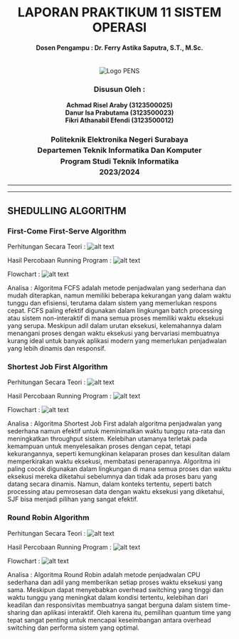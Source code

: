 <div align="center">
  <h1 style="text-align: center;font-weight: bold">LAPORAN PRAKTIKUM 11 SISTEM OPERASI</h1>
  <h4 style="text-align: center;">Dosen Pengampu : Dr. Ferry Astika Saputra, S.T., M.Sc.</h4>
</div>
<br />
<div align="center">
  <img src="https://upload.wikimedia.org/wikipedia/id/4/44/Logo_PENS.png" alt="Logo PENS">
  <h3 style="text-align: center;">Disusun Oleh : </h3>
  <p style="text-align: center;">
    <strong>Achmad Risel Araby (3123500025)</strong><br>
    <strong>Danur Isa Prabutama (3123500023)</strong><br>
    <strong>Fikri Athanabil Efendi (3123500012)</strong>
  </p>
<h3 style="text-align: center;line-height: 1.5">Politeknik Elektronika Negeri Surabaya<br>Departemen Teknik Informatika Dan Komputer<br>Program Studi Teknik Informatika<br>2023/2024</h3>
  <hr><hr>
</div>

## SHEDULLING ALGORITHM

### First-Come First-Serve Algorithm

Perhitungan Secara Teori :
![alt text](media/fcfs.png)

Hasil Percobaan Running Program :
![alt text](media/fcfs-1.png)

Flowchart :
![alt text](media/fcfs-2.png)

Analisa :
Algoritma FCFS adalah metode penjadwalan yang sederhana dan mudah diterapkan, namun memiliki beberapa kekurangan yang dalam waktu tunggu dan efisiensi, terutama dalam sistem yang memerlukan respons cepat. FCFS paling efektif digunakan dalam lingkungan batch processing atau sistem non-interaktif di mana semua proses memiliki waktu eksekusi yang serupa. Meskipun adil dalam urutan eksekusi, kelemahannya dalam menangani proses dengan waktu eksekusi yang bervariasi membuatnya kurang ideal untuk banyak aplikasi modern yang memerlukan penjadwalan yang lebih dinamis dan responsif.

### Shortest Job First Algorithm

Perhitungan Secara Teori :
![alt text](media/sjf.png)

Hasil Percobaan Running Program :
![alt text](media/sjf-1.png)

Flowchart :
![alt text](media/sjf-2.png)

Analisa :
Algoritma Shortest Job First adalah algoritma penjadwalan yang sederhana namun efektif untuk meminimalkan waktu tunggu rata-rata dan meningkatkan throughput sistem. Kelebihan utamanya terletak pada kemampuan untuk menyelesaikan proses dengan cepat, tetapi kekurangannya, seperti kemungkinan kelaparan proses dan kesulitan dalam memperkirakan waktu eksekusi, membatasi penerapannya. Algoritma ini paling cocok digunakan dalam lingkungan di mana semua proses dan waktu eksekusi mereka diketahui sebelumnya dan tidak ada proses baru yang datang secara dinamis. Namun, dalam konteks tertentu, seperti batch processing atau pemrosesan data dengan waktu eksekusi yang diketahui, SJF bisa menjadi pilihan yang sangat efektif.

### Round Robin Algorithm

Perhitungan Secara Teori :
![alt text](media/round-robin.png)

Hasil Percobaan Running Program :
![alt text](media/rr-1.png)

Flowchart :
![alt text](media/Round-Robin-Flowchart.jpg)

Analisa :
Algoritma Round Robin adalah metode penjadwalan CPU sederhana dan adil yang memberikan setiap proses waktu eksekusi yang sama. Meskipun dapat menyebabkan overhead switching yang tinggi dan waktu tunggu yang meningkat dalam kondisi tertentu, kelebihan dari keadilan dan responsivitas membuatnya sangat berguna dalam sistem time-sharing dan aplikasi interaktif. Oleh karena itu, pemilihan quantum time yang tepat sangat penting untuk mencapai keseimbangan antara overhead switching dan performa sistem yang optimal.
